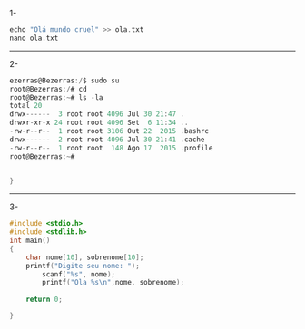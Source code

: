 1-
```C
echo "Olá mundo cruel" >> ola.txt
nano ola.txt
```
------------------------------------------------------
 2- 
 ```C
ezerras@Bezerras:/$ sudo su
root@Bezerras:/# cd
root@Bezerras:~# ls -la
total 20
drwx------  3 root root 4096 Jul 30 21:47 .
drwxr-xr-x 24 root root 4096 Set  6 11:34 ..
-rw-r--r--  1 root root 3106 Out 22  2015 .bashrc
drwx------  2 root root 4096 Jul 30 21:41 .cache
-rw-r--r--  1 root root  148 Ago 17  2015 .profile
root@Bezerras:~# 
	

}
```
-----------------------------------------------------------
3-
```C
#include <stdio.h>
#include <stdlib.h>
int main()
{
	char nome[10], sobrenome[10];
	printf("Digite seu nome: ");
        scanf("%s", nome);
      	printf("Ola %s\n",nome, sobrenome);
    
	return 0;	

}
```
